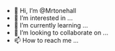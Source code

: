 - 👋 Hi, I’m @Mrtonehall
- 👀 I’m interested in ...
- 🌱 I’m currently learning ...
- 💞️ I’m looking to collaborate on ...
- 📫 How to reach me ...

<!---
Mrtonehall/Mrtonehall is a ✨ special ✨ repository because its `README.md` (this file) appears on your GitHub profile.
You can click the Preview link to take a look at your changes.
--->
